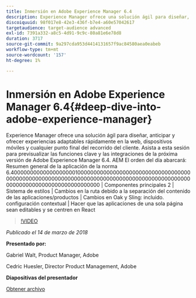 ```yaml
---
title: Inmersión en Adobe Experience Manager 6.4
description: Experience Manager ofrece una solución ágil para diseñar, anticipar y ofrecer experiencias adaptables rápidamente en la web, dispositivos móviles y cualquier punto final del recorrido del cliente. Asista a esta sesión para previsualizar las funciones clave y las integraciones de la próxima versión de Adobe Experience Manager 6.4.
discoiquuid: 98f017e8-42e3-436f-b7e4-a60e57042617
targetaudience: target-audience advanced
exl-id: 7391a332-a8c5-4d91-9c9c-80a81e6e78d8
duration: 3717
source-git-commit: 9a297cda953d4414131657f9ac84580aea0eabeb
workflow-type: tm+mt
source-wordcount: '157'
ht-degree: 1%

---
```


# Inmersión en Adobe Experience Manager 6.4{#deep-dive-into-adobe-experience-manager}

Experience Manager ofrece una solución ágil para diseñar, anticipar y ofrecer experiencias adaptables rápidamente en la web, dispositivos móviles y cualquier punto final del recorrido del cliente. Asista a esta sesión para previsualizar las funciones clave y las integraciones de la próxima versión de Adobe Experience Manager 6.4. AEM El orden del día abarcará: Resumen general de la aplicación de la norma 6.4000000000000000000010000000000000000000000000000000000000000000000000000000000000000000000000000000000000000000000000000000000000000000000000 | Componentes principales 2 | Sistema de estilos | Cambios en la ruta debido a la separación del contenido de las aplicaciones/productos | Cambios en Oak y Sling: incluido. configuración contextual | Hacer que las aplicaciones de una sola página sean editables y se centren en React

>[!VIDEO](https://video.tv.adobe.com/v/21749/?quality=9)

*Publicado el 14 de marzo de 2018*

**Presentado por:**

Gabriel Walt, Product Manager, Adobe

Cedric Huesler, Director Product Management, Adobe

**Diapositivas del presentador**

[Obtener archivo](assets/aem64-developerupdate31418.pdf)

<!--
[Get back to the Overview](https://helpx.adobe.com/experience-manager/kt/eseminars/gems/aem-index.html)
-->
